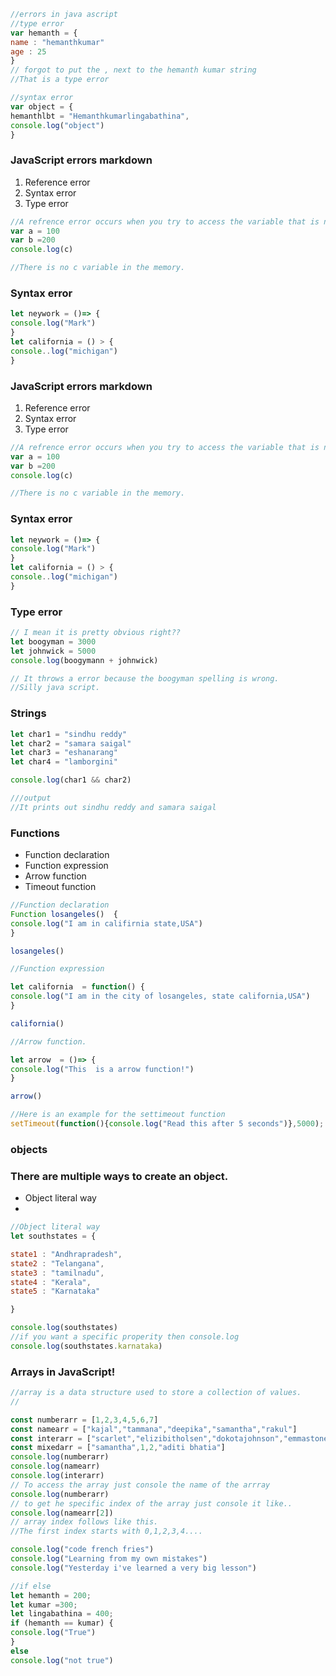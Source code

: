 ```js
//errors in java ascript
//type error
var hemanth = {
name : "hemanthkumar"
age : 25
}
// forgot to put the , next to the hemanth kumar string
//That is a type error

```

```js
//syntax error
var object = {
hemanthlbt = "Hemanthkumarlingabathina",
console.log("object")
}
```

### JavaScript errors markdown
1. Reference error
2. Syntax error
3. Type error

```js
//A refrence error occurs when you try to access the variable that is not in the memory.
var a = 100
var b =200
console.log(c)

//There is no c variable in the memory.
```

### Syntax error
```js
let neywork = ()=> {
console.log("Mark")
}
let california = () > {
console..log("michigan")
}
```
### JavaScript errors markdown
1. Reference error
2. Syntax error
3. Type error

```js
//A refrence error occurs when you try to access the variable that is not in the memory.
var a = 100
var b =200
console.log(c)

//There is no c variable in the memory.
```

### Syntax error
```js
let neywork = ()=> {
console.log("Mark")
}
let california = () > {
console..log("michigan")
}
```

### Type error
```js
// I mean it is pretty obvious right??
let boogyman = 3000
let johnwick = 5000
console.log(boogymann + johnwick)

// It throws a error because the boogyman spelling is wrong.
//Silly java script.
```
### Strings

```js
let char1 = "sindhu reddy"
let char2 = "samara saigal"
let char3 = "eshanarang"
let char4 = "lamborgini"

console.log(char1 && char2)

///output
//It prints out sindhu reddy and samara saigal
```

### Functions
- Function declaration
- Function expression
- Arrow function
- Timeout function
```js
//Function declaration
Function losangeles()  {
console.log("I am in califirnia state,USA")
}

losangeles()

//Function expression

let california  = function() {
console.log("I am in the city of losangeles, state california,USA")
}

california()

//Arrow function.

let arrow  = ()=> {
console.log("This  is a arrow function!")
}

arrow()

//Here is an example for the settimeout function
setTimeout(function(){console.log("Read this after 5 seconds")},5000);


```

### objects
### There are multiple ways to create an object.
- Object literal way
- 

```js
//Object literal way
let southstates = {

state1 : "Andhrapradesh",
state2 : "Telangana",
state3 : "tamilnadu",
state4 : "Kerala",
state5 : "Karnataka"

}

console.log(southstates)
//if you want a specific properity then console.log
console.log(southstates.karnataka)
```
### Arrays in JavaScript!

```js
//array is a data structure used to store a collection of values.
//

const numberarr = [1,2,3,4,5,6,7]
const namearr = ["kajal","tammana","deepika","samantha","rakul"]
const interarr = ["scarlet","elizibitholsen","dokotajohnson","emmastone"]
const mixedarr = ["samantha",1,2,"aditi bhatia"]
console.log(numberarr)
console.log(namearr)
console.log(interarr)
// To access the array just console the name of the arrray
console.log(numberarr)
// to get he specific index of the array just console it like..
console.log(namearr[2])
// array index follows like this.
//The first index starts with 0,1,2,3,4....
```

```js
console.log("code french fries")
console.log("Learning from my own mistakes")
console.log("Yesterday i've learned a very big lesson")

```

```js
//if else
let hemanth = 200;
let kumar =300;
let lingabathina = 400;
if (hemanth == kumar) {
console.log("True")
}
else
console.log("not true")
```





